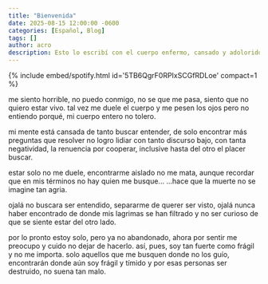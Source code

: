 ```yaml
---
title: "Bienvenida"
date: 2025-08-15 12:00:00 -0600
categories: [Español, Blog]
tags: []
author: acro 
description: Esto lo escribí con el cuerpo enfermo, cansado y adolorido 
---
```


{% include embed/spotify.html id='5TB6QgrF0RPIxSCGfRDLoe' compact=1 %}


<div class="poema">

  me siento horrible,
  no puedo conmigo, 
  no se que me pasa, 
  siento que no quiero estar vivo.
  tal vez me duele el cuerpo y me pesen los ojos
  pero no entiendo porqué, mi cuerpo entero no tolero.

  mi mente está cansada de tanto buscar entender,
  de solo encontrar más preguntas que resolver
  no logro lidiar con tanto discurso bajo, con tanta negatividad,
  la renuencia por cooperar,
  inclusive hasta del otro el placer buscar.

  estar solo no me duele,
  encontrarme aislado no me mata,
  aunque recordar que en mis términos no hay quien me busque...
  ...hace que la muerte no se imagine tan agria.

  ojalá no buscara ser entendido,
  separarme de querer ser visto,
  ojalá nunca haber encontrado de donde mis lagrimas se han filtrado
  y no ser curioso de que se siente estar del otro lado.

  por lo pronto estoy solo,
  pero ya no abandonado,
  ahora por sentir me preocupo y cuido no dejar de hacerlo.
  así, pues, soy tan fuerte como frágil y no me importa.
  solo aquellos que me busquen donde no los guío, encontrarán donde aún soy frágil y tímido
  y por esas personas ser destruido, no suena tan malo.

</div>

<!--more-->
